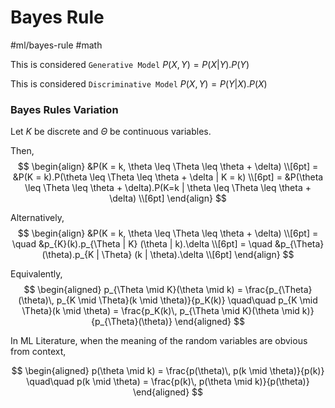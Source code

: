 # Bayes Rule
#ml/bayes-rule #math

This is considered `Generative Model`
$P(X, Y) = P(X|Y).P(Y)$

This is considered `Discriminative Model`
$P(X, Y) = P(Y|X).P(X)$

### Bayes Rules Variation
Let $K$ be discrete and $\Theta$ be continuous variables.

Then,
$$
\begin{align}
&P(K = k, \theta \leq \Theta \leq \theta + \delta) \\[6pt]
= &P(K = k).P(\theta \leq \Theta \leq \theta + \delta | K = k) \\[6pt]
= &P(\theta \leq \Theta \leq \theta + \delta).P(K=k | \theta \leq \Theta \leq \theta + \delta) \\[6pt]
\end{align}
$$

Alternatively,
$$
\begin{align}
&P(K = k, \theta \leq \Theta \leq \theta + \delta) \\[6pt]
= \quad &p_{K}(k).p_{\Theta | K} (\theta | k).\delta \\[6pt]
= \quad &p_{\Theta}(\theta).p_{K | \Theta} (k | \theta).\delta \\[6pt]
\end{align}
$$

Equivalently,
$$
\begin{aligned}
p_{\Theta \mid K}(\theta \mid k) = \frac{p_{\Theta}(\theta)\, p_{K \mid \Theta}(k \mid \theta)}{p_K(k)}
\quad\quad
p_{K \mid \Theta}(k \mid \theta) = \frac{p_K(k)\, p_{\Theta \mid K}(\theta \mid k)}{p_{\Theta}(\theta)}
\end{aligned}
$$

In ML Literature, when the meaning of the random variables are obvious from context, 

$$
\begin{aligned}
p(\theta \mid k) = \frac{p(\theta)\, p(k \mid \theta)}{p(k)}
\quad\quad
p(k \mid \theta) = \frac{p(k)\, p(\theta \mid k)}{p(\theta)}
\end{aligned}
$$

